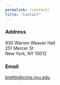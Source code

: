 ```yaml
---
permalink: /contact/
title: "Contact"
---
```


### Address
930 Warren Weaver Hall  
251 Mercer St  
New York, NY 10012


### Email
brettin@cims.nyu.edu
